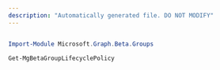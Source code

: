 ```yaml
---
description: "Automatically generated file. DO NOT MODIFY"
---
```


```powershell

Import-Module Microsoft.Graph.Beta.Groups

Get-MgBetaGroupLifecyclePolicy

```